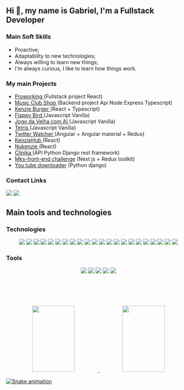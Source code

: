 ## Hi 👋, my name is Gabriel, I'm a Fullstack Developer 
<!--
**gabrielrochasouza/gabrielrochasouza** is a ✨ _special_ ✨ repository because its `README.md` (this file) appears on your GitHub profile.

Here are some ideas to get you started:
-->
### Main Soft Skills

- Proactive;
- Adaptability to new technologies;
- Always willing to learn new things;
- I'm always curious, I like to learn how things work.


### My main Projects

<ul>
  <li> <a href="https://github.com/gabrielrochasouza/Proworking-capstone">Proworking </a>(Fullstack project React) </li>
  <li> <a href="https://github.com/gabrielrochasouza/capstone-m4-api-music-club-shop">Music Club Shop </a>(Backend project Api Node Express Typescript) </li>
  <li> <a href="https://github.com/gabrielrochasouza/hamburgueria">Kenzie Burger </a>(React + Typescript) </li>
  <li> <a href="https://github.com/gabrielrochasouza/flappy-bird-js/">Flappy Bird </a>(Javascript Vanilla) </li>
  <li> <a href="https://github.com/gabrielrochasouza/Jogo-da-velha-feito-com-JS">Jogo da Velha com AI </a>(Javascript Vanilla) </li>
  <li> <a href="https://github.com/gabrielrochasouza/TetrisJs">Tetris </a>(Javascript Vanilla) </li>
  <li> <a href="https://github.com/gabrielrochasouza/twitter-watcher">Twitter Watcher </a>(Angular + Angular material + Redux) </li>
  <li> <a href="https://github.com/gabrielrochasouza/Kenziehub">KenzieHub </a>(React) </li>
  <li> <a href="https://github.com/gabrielrochasouza/Nu-Kenzie">Nukenzie </a>(React) </li>
  <li> <a href="https://github.com/gabrielrochasouza/Capstone-M5">Clinika </a>(API Python Django rest framework) </li>
  <li> <a href="https://github.com/gabrielrochasouza/mks-front-end-challenge">Mks-front-end challenge</a> (Next js + Redux toolkit) </li>
  <li> <a href="https://github.com/gabrielrochasouza/you-tube-downloader">You tube downloader</a> (Python django)</li>
  
</ul>


### Contact Links

<a href="https://www.linkedin.com/in/gabriel-da-rocha-de-souza/" target="_blank"><img src="https://img.shields.io/badge/-LinkedIn-%230077B5?style=for-the-badge&logo=linkedin&logoColor=white" target="_blank"></a>
<a href = "mailto:grsouza@id.uff.br" target="_blank"><img src="https://img.shields.io/badge/Gmail-D14836?style=for-the-badge&logo=gmail&logoColor=white" target="_blank"></a>


## Main tools and technologies

### Technologies

<div align="center">
  <img src="https://img.shields.io/badge/-git-F05032?logo=git&logoColor=white&style=for-the-badge" />	
  <img src="https://img.shields.io/badge/-html-E34F26?logo=html5&logoColor=white&style=for-the-badge" />
  <img src="https://img.shields.io/badge/-css-1572B6?logo=css3&logoColor=white&style=for-the-badge" />
  <img src="https://img.shields.io/badge/-javascript-F7DF1E?logo=javascript&logoColor=white&style=for-the-badge" />
  <img src="https://img.shields.io/badge/-reactjs-61DAFB?logo=react&logoColor=white&style=for-the-badge" />
  <img src="https://img.shields.io/badge/-next.js-000000?logo=next.js&logoColor=white&style=for-the-badge" />
  <img src="https://img.shields.io/badge/-typescrypt-3178C6?logo=typescript&logoColor=white&style=for-the-badge" />
  <img src="https://img.shields.io/badge/-styled components-DB7093?logo=styled-components&logoColor=white&style=for-the-badge" />
  <img src="https://img.shields.io/badge/-nodejs-339933?logo=node.js&logoColor=white&style=for-the-badge" />
  <img src="https://img.shields.io/badge/-express-000000?logo=express&logoColor=white&style=for-the-badge" />
  <img src="https://img.shields.io/badge/-jwt-000000?logo=JSON Web Tokens&logoColor=white&style=for-the-badge" />
  <img src="https://img.shields.io/badge/-typeorm-FE0902?logo=typescript&logoColor=white&style=for-the-badge" />
  <img src="https://img.shields.io/badge/-jest-C21325?logo=jest&logoColor=white&style=for-the-badge" />
  <img src="https://img.shields.io/badge/-postgresql-4169E1?logo=postgresql&logoColor=white&style=for-the-badge" />
  <img src="https://img.shields.io/badge/-docker-2496ED?logo=docker&logoColor=white&style=for-the-badge" />
  <img src="https://img.shields.io/badge/-vercel-000000?logo=vercel&logoColor=white&style=for-the-badge" />
  <img src="https://img.shields.io/badge/-heroku-430098?logo=heroku&logoColor=white&style=for-the-badge" />
  <img src="https://img.shields.io/badge/-npm-CB3837?logo=npm&logoColor=white&style=for-the-badge" />
  <img src="https://img.shields.io/badge/-yarn-2C8EBB?logo=yarn&logoColor=white&style=for-the-badge" />
  <img src="https://img.shields.io/badge/-python-3776AB?logo=python&logoColor=white&style=for-the-badge" />
  <img src="https://img.shields.io/badge/-django-092E20?logo=django&logoColor=white&style=for-the-badge" />
  <img src="https://img.shields.io/badge/-angular-000000?logo=angular&logoColor=white&style=for-the-badge" />
</div>


### Tools

<div align="center">
  <img src="https://img.shields.io/badge/-vscode-007ACC?logo=Visual Studio Code&logoColor=white&style=for-the-badge" />
  <img src="https://img.shields.io/badge/-notion-000000?logo=notion&logoColor=white&style=for-the-badge" />
  <img src="https://img.shields.io/badge/-figma-F24E1E?logo=figma&logoColor=white&style=for-the-badge" />
  <img src="https://img.shields.io/badge/-insomnia-4000BF?logo=insomnia&logoColor=white&style=for-the-badge" />
  <img src="https://img.shields.io/badge/-trello-0052CC?logo=trello&logoColor=white&style=for-the-badge" />
</div>

<br>
<br>
<br>
<br>
<br>
<!--
- ⚡ Fun fact: ...
-->
<div align="center">
  <a href="https://github.com/gabrielrochasouza">
  <img width='48%' height="180em" src="https://github-readme-stats.vercel.app/api?username=gabrielrochasouza&show_icons=true&include_all_commits=true&count_private=true"/>
  <img  width='48%' height="180em" src="https://github-readme-stats.vercel.app/api/top-langs/?username=gabrielrochasouza&layout=compact&langs_count=7"/>
</div>
  
  ![Snake animation](https://github.com/gabrielrochasouza/gabrielrochasouza/blob/output/github-contribution-grid-snake.svg)
